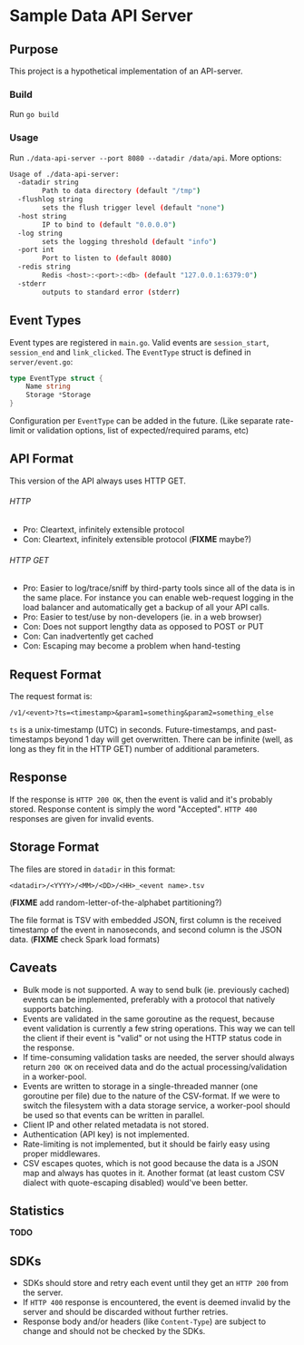 # Sample Data API Server

## Purpose

This project is a hypothetical implementation of an 
API-server.

### Build

Run `go build`

### Usage

Run `./data-api-server --port 8080 --datadir /data/api`. More options:

```bash
Usage of ./data-api-server:
  -datadir string
       	Path to data directory (default "/tmp")
  -flushlog string
       	sets the flush trigger level (default "none")
  -host string
       	IP to bind to (default "0.0.0.0")
  -log string
       	sets the logging threshold (default "info")
  -port int
       	Port to listen to (default 8080)
  -redis string
       	Redis <host>:<port>:<db> (default "127.0.0.1:6379:0")
  -stderr
       	outputs to standard error (stderr)
```

## Event Types
Event types are registered in `main.go`. Valid events are `session_start`, `session_end` and `link_clicked`. The `EventType` struct is defined in `server/event.go`:
```go
type EventType struct {
	Name string
	Storage *Storage
}
```
Configuration per `EventType` can be added in the future. (Like separate rate-limit or validation options, list of expected/required params, etc)


## API Format

This version of the API always uses HTTP GET.

###### HTTP
  - Pro: Cleartext, infinitely extensible protocol
  - Con: Cleartext, infinitely extensible protocol (**FIXME** maybe?)

###### HTTP GET
  - Pro: Easier to log/trace/sniff by third-party tools since all of the data is in the same place. For instance you can enable web-request logging in the load balancer and automatically get a backup of all your API calls.
  - Pro: Easier to test/use by non-developers (ie. in a web browser)
  - Con: Does not support lengthy data as opposed to POST or PUT
  - Con: Can inadvertently get cached
  - Con: Escaping may become a problem when hand-testing

## Request Format
The request format is:
```
/v1/<event>?ts=<timestamp>&param1=something&param2=something_else
```

`ts` is a unix-timestamp (UTC) in seconds. Future-timestamps, and past-timestamps beyond 1 day will get overwritten. There can be infinite (well, as long as they fit in the HTTP GET) number of additional parameters.

## Response
If the response is `HTTP 200 OK`, then the event is valid and it's probably stored. Response content is simply the word "Accepted". `HTTP 400` responses are given for invalid events. 


## Storage Format

The files are stored in `datadir` in this format:

```
<datadir>/<YYYY>/<MM>/<DD>/<HH>_<event name>.tsv
```

(**FIXME** add random-letter-of-the-alphabet partitioning?)

The file format is TSV with embedded JSON, first column is the received timestamp of the event in nanoseconds, and second column is the JSON data. (**FIXME** check Spark load formats)


## Caveats
- Bulk mode is not supported. A way to send bulk (ie. previously cached) events can be implemented, preferably with a protocol that natively supports batching.
- Events are validated in the same goroutine as the request, because event validation is currently a few string operations. This way we can tell the client if their event is "valid" or not using the HTTP status code in the response.
- If time-consuming validation tasks are needed, the server should always return `200 OK` on received data and do the actual processing/validation in a worker-pool.
- Events are written to storage in a single-threaded manner (one goroutine per file) due to the nature of the CSV-format. If we were to switch the filesystem with a data storage service, a worker-pool should be used so that events can be written in parallel.
- Client IP and other related metadata is not stored.
- Authentication (API key) is not implemented.
- Rate-limiting is not implemented, but it should be fairly easy using proper middlewares.
- CSV escapes quotes, which is not good because the data is a JSON map and always has quotes in it. Another format (at least custom CSV dialect with quote-escaping disabled) would've been better.


## Statistics
**TODO**

## SDKs
- SDKs should store and retry each event until they get an `HTTP 200` from the server.
- If `HTTP 400` response is encountered, the event is deemed invalid by the server and should be discarded without further retries.
- Response body and/or headers (like `Content-Type`) are subject to change and should not be checked by the SDKs.

